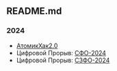 ## README.md
### 2024
* [АтомикХак2.0](https://github.com/AI-Solution-inc/DetectDefects)
* Цифровой Прорыв: [СФО-2024](https://github.com/AI-Solution-inc/CFO-hack)
* Цифровой Прорыв: [СЗФО-2024](https://github.com/AI-Solution-inc/SPB)
